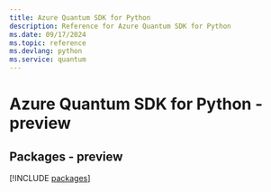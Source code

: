 ```yaml
---
title: Azure Quantum SDK for Python
description: Reference for Azure Quantum SDK for Python
ms.date: 09/17/2024
ms.topic: reference
ms.devlang: python
ms.service: quantum
---
```

# Azure Quantum SDK for Python - preview
## Packages - preview
[!INCLUDE [packages](quantum-index.md)]